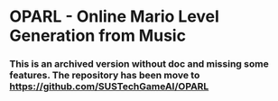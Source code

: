 # OPARL - Online Mario Level Generation from Music

### This is an archived version without doc and missing some features. The repository has been move to https://github.com/SUSTechGameAI/OPARL
